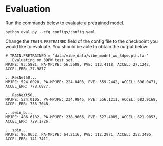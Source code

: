 # Evaluation

Run the commands below to evaluate a pretrained model.

```shell script
python eval.py --cfg configs/config.yaml
```

Change the `TRAIN.PRETRAINED` field of the config file to the checkpoint you would like to evaluate.
You should be able to obtain the output below:

```shell script
# TRAIN.PRETRAINED = 'data/vibe_data/vibe_model_wo_3dpw.pth.tar'
...Evaluating on 3DPW test set...
MPJPE: 93.5881, PA-MPJPE: 56.5608, PVE: 113.4118, ACCEL: 27.1242, ACCEL_ERR: 27.9877

...ResNet50...
MPJPE: 524.0020, PA-MPJPE: 224.8403, PVE: 559.2442, ACCEL: 696.0471, ACCEL_ERR: 778.6877,

...ResNeXt50...
MPJPE: 524.0105, PA-MPJPE: 234.9845, PVE: 556.1211, ACCEL: 682.9168, ACCEL_ERR: 753.7048,

...swin_b...
MPJPE: 486.6182, PA-MPJPE: 238.9666, PVE: 527.4085, ACCEL: 621.9053, ACCEL_ERR: 729.1726,

...spin...
MPJPE: 96.0632, PA-MPJPE: 64.2116, PVE: 112.2971, ACCEL: 252.3495, ACCEL_ERR: 141.7411,

```
